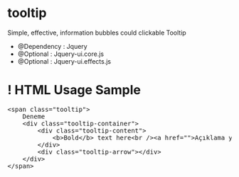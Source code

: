 tooltip
=======

Simple, effective, information bubbles could clickable Tooltip


* @Dependency : Jquery
 * @Optional : Jquery-ui.core.js
 * @Optional : Jquery-ui.effects.js

 


! HTML Usage Sample
=============================

<pre>
&lt;span class="tooltip"&gt;
	Deneme
	&lt;div class="tooltip-container"&gt;
		&lt;div class="tooltip-content"&gt;
			&lt;b>Bold&lt;/b&gt; text here&lt;br /&gt;&lt;a href=""&gt;Açıklama yetmeyebilir buraya kadarki kısımda&lt;/a&gt;
		&lt;/div&gt;
		&lt;div class="tooltip-arrow">&lt;/div&gt;
	&lt;/div>
&lt;/span&gt;
</pre>
